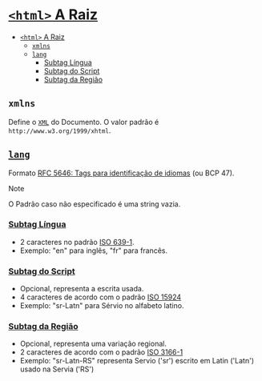 # [``<html>`` A Raiz](https://developer.mozilla.org/en-US/docs/Web/HTML/Element/html)

- [``<html>`` A Raiz](#html-a-raiz)
  - [``xmlns``](#xmlns)
  - [``lang``](#lang)
    - [Subtag Língua](#subtag-língua)
    - [Subtag do Script](#subtag-do-script)
    - [Subtag da Região](#subtag-da-região)

## ``xmlns``

Define o [``XML``](https://developer.mozilla.org/en-US/docs/Web/XML/XML_introduction) do Documento. O valor padrão é ``http://www.w3.org/1999/xhtml``.

## [``lang``](https://developer.mozilla.org/en-US/docs/Web/HTML/Global_attributes/lang)

Formato [RFC 5646: Tags para identificação de idiomas](https://datatracker.ietf.org/doc/html/rfc5646) (ou BCP 47).

> [!NOTE]
> O Padrão caso não especificado é uma string vazia.

### [Subtag Língua](https://datatracker.ietf.org/doc/html/rfc5646#section-2.2.1)

- 2 caracteres no padrão [ISO 639-1](https://www.iso.org/standard/74575.html).
- Exemplo: "en" para inglês, "fr" para francês.

### [Subtag do Script](https://datatracker.ietf.org/doc/html/rfc5646#section-2.2.3)

- Opcional, representa a escrita usada.
- 4 caracteres de acordo com o padrão [ISO 15924](https://www.iso.org/standard/81905.html)
- Exemplo: "sr-Latn" para Sérvio no alfabeto latino.

### [Subtag da Região](https://datatracker.ietf.org/doc/html/rfc5646#section-2.2.4)

- Opcional, representa uma variação regional.
- 2 caracteres de acordo com o padrão [ISO 3166-1](https://www.iso.org/iso-3166-country-codes.html)
- Exemplo: "sr-Latn-RS" representa Servio ('sr') escrito em Latin ('Latn') usado na Servia ('RS')
